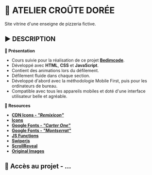 # 🍕 ATELIER CROÛTE DORÉE
Site vitrine d'une enseigne de pizzeria fictive.

## ▶️ DESCRIPTION
**📄 Présentation**
- Cours suivie pour la réalisation de ce projet **[Bedimcode](https://www.youtube.com/@Bedimcode)**.
- Développé avec **HTML**, **CSS** et **JavaScript**.
- Contient des animations lors du défilement.
- Défilement fluide dans chaque section.
- Développé d'abord avec la méthodologie Mobile First, puis pour les ordinateurs de bureau.
- Compatible avec tous les appareils mobiles et doté d'une interface utilisateur belle et agréable.

**🔗 Resources**
- **[CDN Icons - *"Remixicon"*](https://cdnjs.com/libraries/remixicon)**
- **[Icons](https://remixicon.com/)**
- **[Google Fonts - *"Carter One"*](https://fonts.google.com/specimen/Carter+One?query=Carter)**
- **[Google Fonts - *"Montserrat"*](https://fonts.google.com/specimen/Montserrat)**
- **[JS Functions](https://github.com/bedimcode/responsive-watches-website/blob/main/assets/js/main.js)**
- **[Swiperjs](https://swiperjs.com/get-started)**
- **[ScrollReveal](https://scrollrevealjs.org/)**
- **[Original Images](https://fr.freepik.com/)**

## 🔎 Accès au projet - ...

